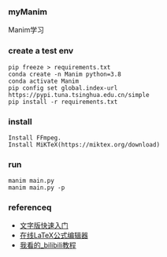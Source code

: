 ### myManim

Manim学习

### create a test env

```shell
pip freeze > requirements.txt
conda create -n Manim python=3.8
conda activate Manim
pip config set global.index-url https://pypi.tuna.tsinghua.edu.cn/simple
pip install -r requirements.txt
```

### install

```text
Install FFmpeg.
Install MiKTeX(https://miktex.org/download)
```

### run

```shell
manim main.py
manim main.py -p
```

### referenceq

* [文字版快速入门](https://docs.manim.org.cn/cairo-backend/getting_started/index.html)
* [在线LaTeX公式编辑器](https://www.latexlive.com/)
* [我看的_bilibili教程](https://b23.tv/dBBmgim)

